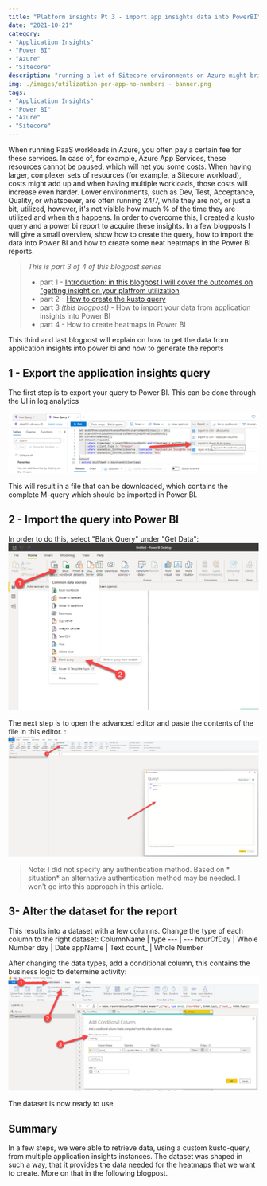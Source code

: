 ```yaml
---
title: "Platform insights Pt 3 - import app insights data into PowerBI"
date: "2021-10-21"
category: 
- "Application Insights"
- "Power BI"
- "Azure"
- "Sitecore"
description: "running a lot of Sitecore environments on Azure might bring a lot of costs, as the payroll continues 24/7. This blogpost series describes how to get insights in the actual utilization (and waste)"
img: ./images/utilization-per-app-no-numbers - banner.png
tags:
- "Application Insights"
- "Power BI"
- "Azure"
- "Sitecore"
---
```

When running PaaS workloads in Azure, you often pay a certain fee for these services. In case of, for example, Azure App Services, these resources cannot be paused, which will net you some costs. When having larger, complexer sets of resources (for example, a Sitecore workload), costs might add up and when having multiple workloads, those costs will increase even harder. Lower environments, such as Dev, Test, Acceptance, Quality, or whatsoever, are often running 24/7, while they are not, or just a bit, utilized, however, it's not visible how much % of the time they are utilized and when this happens. In order to overcome this, I created a kusto query and a power bi report to acquire these insights. In a few blogposts I will give a small overview, show how to create the query, how to import the data into Power BI and how to create some neat heatmaps in the Power BI reports. 

> *This is part 3 of 4 of this blogpost series* 
> * part 1  - [Introduction: in this blogpost I will cover the outcomes on "getting insight on your platfrom utilization](..\getting-insights-in-your-paas-utilization-using-app-insights-and-power-bi-part-1)
> * part 2 - [How to create the kusto query](..\getting-insights-in-your-paas-utilization-using-app-insights-and-power-bi-part-2)
> * part 3 *(this blogpost)* - How to import your data from application insights into Power BI
> * part 4 - How to create heatmaps in Power BI

This third and last blogpost will explain on how to get the data from application insights into power bi and how to generate the reports
## 1 - Export the application insights query
The first step is to export your query to Power BI. This can be done through the UI in log analytics

![](.\images\export.png)

This will result in a file that can be downloaded, which  contains the complete M-query which should be imported in Power BI. 

## 2 - Import the query into Power BI
In order to do this, select "Blank Query" under "Get Data":
![](.\images\get-data.jpg)

The next step is to open the advanced editor and paste the contents of the file in this editor. :
![](.\images\advanced-editor.jpg)

> Note: I did not specify any authentication method. Based on * situation* an alternative authentication method may be needed. I won't go into this approach in this article.

## 3- Alter the dataset for the report
This results into a dataset with a few columns. Change the type of each column to the right dataset:
ColumnName | type
--- | ---
hourOfDay | Whole Number
day | Date
appName | Text
count_ | Whole Number

After changing the data types, add a conditional column, this contains the business logic to determine activity:
![](.\images\conditional.jpg)

The dataset is now ready to use

## Summary
In a few steps, we were able to retrieve data, using a custom kusto-query, from multiple application insights instances. The dataset was shaped in such a way, that it provides the data needed for the heatmaps that we want to create. More on that in the following blogpost.


